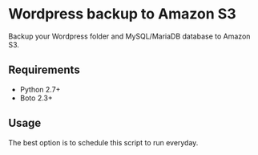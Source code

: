 # Wordpress backup to Amazon S3

Backup your Wordpress folder and MySQL/MariaDB database to Amazon S3.

## Requirements

- Python 2.7+
- Boto 2.3+

## Usage

The best option is to schedule this script to run everyday.